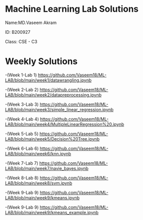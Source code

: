 # Machine Learning Lab Solutions

Name:MD.Vaseem Akram

ID: B200927

Class: CSE - C3


# Weekly Solutions

-(Week 1-Lab 1) https://github.com/Vaseem18/ML-LAB/blob/main/week1/datawrangling.ipynb

-(Week 2-Lab 2) https://github.com/Vaseem18/ML-LAB/blob/main/week2/datapreprocessing.ipynb

-(Week 3-Lab 3) https://github.com/Vaseem18/ML-LAB/blob/main/week3/simple_linear_regression.ipynb

-(Week 4-Lab 4) https://github.com/Vaseem18/ML-LAB/blob/main/week4/MultipleLinearRegression%20.ipynb

-(Week 5-Lab 5) https://github.com/Vaseem18/ML-LAB/blob/main/week5/Decision%20Tree.ipynb

-(Week 6-Lab 6) https://github.com/Vaseem18/ML-LAB/blob/main/week6/knn.ipynb

-(Week 7-Lab 7) https://github.com/Vaseem18/ML-LAB/blob/main/week7/navie_bayes.ipynb

-(Week 8-Lab 8) https://github.com/Vaseem18/ML-LAB/blob/main/week8/svm.ipynb

-(Week 9-Lab 9) https://github.com/Vaseem18/ML-LAB/blob/main/week9/kmeans.ipynb

-(Week 9-Lab 9) https://github.com/Vaseem18/ML-LAB/blob/main/week9/kmeans_example.ipynb

